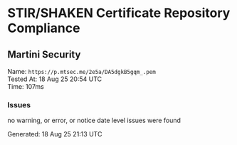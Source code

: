 # STIR/SHAKEN Certificate Repository Compliance

## Martini Security

Name: `https://p.mtsec.me/2e5a/DA5dgkB5gqm_.pem`\
Tested At: 18 Aug 25 20:54 UTC\
Time: 107ms

### Issues

no warning, or error, or notice date level issues were found

Generated: 18 Aug 25 21:13 UTC